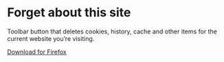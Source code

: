 # Forget about this site

Toolbar button that deletes cookies, history, cache and other items for the current website you’re visiting.

[Download for Firefox](https://addons.mozilla.org/addon/forget-about-this-site/)
